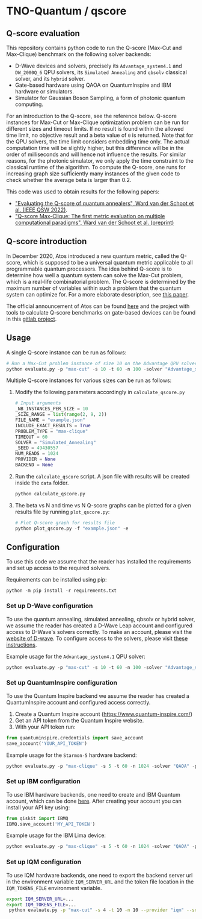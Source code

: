 # TNO-Quantum / qscore

## Q-score evaluation

This repository contains python code to run the Q-score (Max-Cut and Max-Clique) benchmark on the following solver backends:

- D-Wave devices and solvers, precisely its `Advantage_system4.1` and `DW_2000Q_6` QPU solvers, its `Simulated Annealing` and `qbsolv` classical solver, and its `hybrid` solver.
- Gate-based hardware using QAOA on QuantumInspire and IBM hardware or simulators.
- Simulator for Gaussian Boson Sampling, a form of photonic quantum computing.   

For an introduction to the Q-score, see the reference below.
Q-score instances for Max-Cut or Max-Clique optimization problem can be run for different sizes and timeout limits. If no result is found within the allowed time limit, no objective result and a beta value of `0` is returned. Note that for the QPU solvers, the time limit considers embedding time only. The actual computation time will be slightly higher, but this difference will be in the order of milliseconds and will hence not influence the results. For similar reasons, for the photonic simulator, we only apply the time constraint to the classical runtime of the algorithm. To compute the Q-score, one runs for increasing graph size sufficiently many instances of the given code to check whether the average beta is larger than 0.2.

This code was used to obtain results for the following papers:

- ["Evaluating the Q-score of quantum annealers", Ward van der Schoot et al. (IEEE QSW 2022)](https://ieeexplore.ieee.org/document/9860191).
- ["Q-score Max-Clique: The first metric evaluation on multiple computational paradigms", Ward van der Schoot et al. (preprint)](https://arxiv.org/abs/2302.00639)

## Q-score introduction

In December 2020, Atos introduced a new quantum metric, called the Q-score, which is supposed to be a universal quantum metric applicable to all programmable quantum processors. The idea behind Q-score is to determine how well a quantum system can solve the Max-Cut problem, which is a real-life combinatorial problem. The Q-score is determined by the maximum number of variables within such a problem that the quantum system can optimize for. For a more elaborate description, see [this paper](https://arxiv.org/abs/2102.12973). 

The official announcement of Atos can be found [here](https://atos.net/en/2020/press-release_2020_12_04/atos-announces-q-score-the-only-universal-metrics-to-assess-quantum-performance-and-superiority) and the project with tools to calculate Q-score benchmarks on gate-based devices can be found in this [gitlab project](https://github.com/myQLM/qscore).

## Usage
A single Q-score instance can be run as follows:

```python
# Run a Max-Cut problem instance of size 10 on the Advantage QPU solver of D-Wave with a time limit of 60 seconds, returning 100 reads.
python evaluate.py -p "max-cut" -s 10 -t 60 -n 100 -solver "Advantage_system4.1"
```

Multiple Q-score instances for various sizes can be run as follows:

1. Modify the following parameters accordingly in `calculate_qscore.py`
    ```python
    # Input arguments
    _NB_INSTANCES_PER_SIZE = 10
    _SIZE_RANGE = list(range(2, 9, 2))
    FILE_NAME = "example.json"
    INCLUDE_EXACT_RESULTS = True
    PROBLEM_TYPE = "max-clique"
    TIMEOUT = 60
    SOLVER = "Simulated_Annealing"
    _SEED = 49430557
    NUM_READS = 1024
    PROVIDER = None
    BACKEND = None
    ```
2. Run the `calculate_qscore` script. A json file with results will be created inside the `data` folder.
    ```python
    python calculate_qscore.py
    ```

3. The beta vs N and time vs N Q-score graphs can be plotted for a given results file by running `plot_qscore.py`:

    ```python
    # Plot Q-score graph for results file
    python plot_qscore.py -f "example.json" -e
    ```

## Configuration

To use this code we assume that the reader has installed the requirements and set up access to the required solvers. 

Requirements can be installed using pip:
```terminal
python -m pip install -r requirements.txt
```

### Set up D-Wave configuration
To use the quantum annealing, simulated annealing, qbsolv or hybrid solver, we assume the reader has created a D-Wave Leap account and configured access to D-Wave's solvers correctly. To make an account, please visit the [website of D-wave](https://cloud.dwavesys.com/leap/login/?next=/leap/). To configure access to the solvers, please visit [these instructions](https://docs.ocean.dwavesys.com/en/stable/overview/sapi.html).

Example usage for the `Advantage_system4.1` QPU solver:

```python
python evaluate.py -p "max-cut" -s 10 -t 60 -n 100 -solver "Advantage_system4.1"
```
### Set up QuantumInspire configuration

To use the Quantum Inspire backend we assume the reader has created a QuantumInspire account and configured access correctly.

1. Create a Quantum Inspire account (https://www.quantum-inspire.com/)
2. Get an API token from the Quantum Inspire website.
3. With your API token run: 

```python
from quantuminspire.credentials import save_account
save_account('YOUR_API_TOKEN')
```

Example usage for the `Starmon-5` hardware backend:
```python
python evaluate.py -p "max-clique" -s 5 -t 60 -n 1024 -solver "QAOA" -provider "qi" -backend "Starmon-5" 
```

### Set up IBM configuration

To use IBM hardware backends, one need to create and IBM Quantum account, which can be done [here](https://quantum-computing.ibm.com/lab). 
After creating your account you can install your API key using:

```python
from qiskit import IBMQ		
IBMQ.save_account('MY_API_TOKEN')
```

Example usage for the IBM Lima device:
```python
python evaluate.py -p "max-clique" -s 5 -t 60 -n 1024 -solver "QAOA" -provider "ibm" -backend "ibmq_lima" 
```

### Set up IQM configuration

To use IQM hardware backends, one need to export the backend server url in the environment variable `IQM_SERVER_URL` and the token file location in the `IQM_TOKENS_FILE` environment variable.

```bash
export IQM_SERVER_URL=...
export IQM_TOKENS_FILE=...
 python evaluate.py -p "max-cut" -s 4 -t 10 -n 10 --provider "iqm" --solver "QAOA"
```